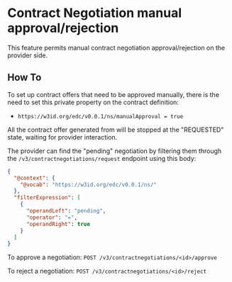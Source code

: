 # Contract Negotiation manual approval/rejection

This feature permits manual contract negotiation approval/rejection on the provider side.

## How To
To set up contract offers that need to be approved manually, there is the need to set this private property on the contract
definition:
- `https://w3id.org/edc/v0.0.1/ns/manualApproval = true`

All the contract offer generated from will be stopped at the "REQUESTED" state, waiting for provider interaction.

The provider can find the "pending" negotiation by filtering them through the `/v3/contractnegotiations/request` endpoint
using this body:
```json
{
  "@context": {
    "@vocab": "https://w3id.org/edc/v0.0.1/ns/"
  },
  "filterExpression": [
    {
      "operandLeft": "pending",
      "operator": "=",
      "operandRight": true
    }
  ]
}
```

To approve a negotiation:
`POST /v3/contractnegotiations/<id>/approve`

To reject a negotiation:
`POST /v3/contractnegotiations/<id>/reject`
